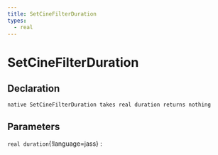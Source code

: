 ```yaml
---
title: SetCineFilterDuration
types:
  - real
---
```


# SetCineFilterDuration

## Declaration

```jass
native SetCineFilterDuration takes real duration returns nothing
```

## Parameters
`real duration`{!language=jass}
: 
